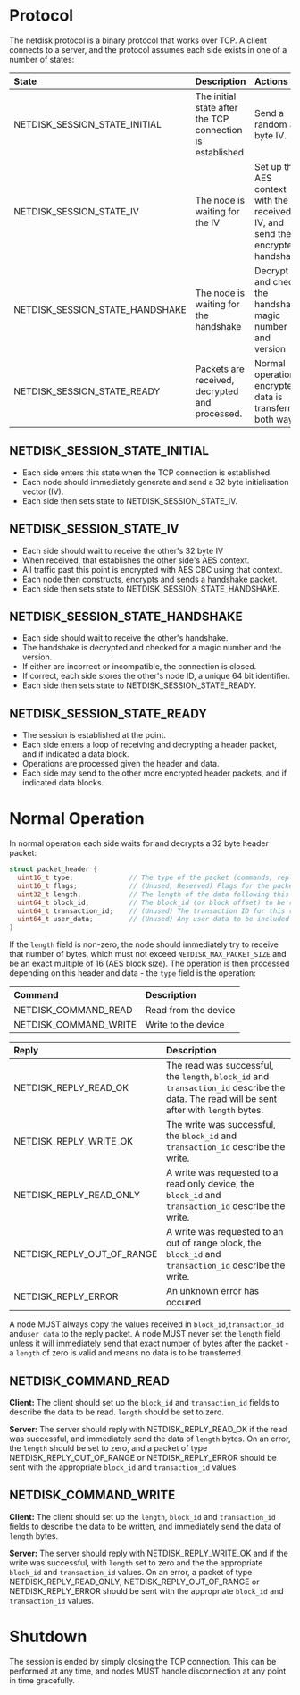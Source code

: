 # Protocol

The netdisk protocol is a binary protocol that works over TCP. A client connects to a server, and the protocol assumes each side exists in one of a number of states:

| State                            | Description                                                 | Actions                                                                       |
|:---------------------------------|:------------------------------------------------------------|:------------------------------------------------------------------------------|
| NETDISK_SESSION_STATE_INITIAL    | The initial state after the TCP connection is established   | Send a random 32 byte IV.                                                     |
| NETDISK_SESSION_STATE_IV         | The node is waiting for the IV                              | Set up the AES context with the received IV, and send the encrypted handshake |
| NETDISK_SESSION_STATE_HANDSHAKE  | The node is waiting for the handshake                       | Decrypt and check the handshake magic number and version                      |
| NETDISK_SESSION_STATE_READY      | Packets are received, decrypted and processed.              | Normal operation, encrypted data is transferred both ways                     |

## NETDISK_SESSION_STATE_INITIAL

* Each side enters this state when the TCP connection is established. 
* Each node should immediately generate and send a 32 byte initialisation vector (IV).
* Each side then sets state to NETDISK_SESSION_STATE_IV.

## NETDISK_SESSION_STATE_IV

* Each side should wait to receive the other's 32 byte IV
* When received, that establishes the other side's AES context.
* All traffic past this point is encrypted with AES CBC using that context.
* Each node then constructs, encrypts and sends a handshake packet.
* Each side then sets state to NETDISK_SESSION_STATE_HANDSHAKE.

## NETDISK_SESSION_STATE_HANDSHAKE

* Each side should wait to receive the other's handshake.
* The handshake is decrypted and checked for a magic number and the version.
* If either are incorrect or incompatible, the connection is closed.
* If correct, each side stores the other's node ID, a unique 64 bit identifier.
* Each side then sets state to NETDISK_SESSION_STATE_READY.

## NETDISK_SESSION_STATE_READY

* The session is established at the point.
* Each side enters a loop of receiving and decrypting a header packet, and if indicated a data block.
* Operations are processed given the header and data.
* Each side may send to the other more encrypted header packets, and if indicated data blocks.

# Normal Operation

In normal operation each side waits for and decrypts a 32 byte header packet:

```c
struct packet_header {
  uint16_t type;              // The type of the packet (commands, replies, etc)
  uint16_t flags;             // (Unused, Reserved) Flags for the packet
  uint32_t length;            // The length of the data following this packet
  uint64_t block_id;          // The block_id (or block offset) to be read or written
  uint64_t transaction_id;    // (Unused) The transaction ID for this read or write 
  uint64_t user_data;         // (Unused) Any user data to be included in the reply.
}
```

If the `length` field is non-zero, the node should immediately try to receive that number of bytes, which must not exceed `NETDISK_MAX_PACKET_SIZE` and be an exact multiple of 16 (AES block size).
The operation is then processed depending on this header and data - the `type` field is the operation:

| Command                          | Description                                                                                                                                |
|:---------------------------------|:-------------------------------------------------------------------------------------------------------------------------------------------|
| NETDISK_COMMAND_READ             | Read from the device                                                                                                                       |
| NETDISK_COMMAND_WRITE            | Write to the device                                                                                                                        |

| Reply                            | Description                                                                                                                                |
|:---------------------------------|:-------------------------------------------------------------------------------------------------------------------------------------------|
| NETDISK_REPLY_READ_OK            | The read was successful, the `length`, `block_id` and `transaction_id` describe the data. The read will be sent after with `length` bytes. |
| NETDISK_REPLY_WRITE_OK           | The write was successful, the `block_id` and `transaction_id` describe the write.                                                          |
| NETDISK_REPLY_READ_ONLY          | A write was requested to a read only device, the `block_id` and `transaction_id` describe the write.                                       |
| NETDISK_REPLY_OUT_OF_RANGE       | A write was requested to an out of range block, the `block_id` and `transaction_id` describe the write.                                    |
| NETDISK_REPLY_ERROR              | An unknown error has occured                                                                                                               |

A node MUST always copy the values received in `block_id`,`transaction_id` and`user_data` to the reply packet. A node MUST never set the `length` field unless it will immediately send that exact number of bytes after the packet - a `length` of zero is valid and means no data is to be transferred.

## NETDISK_COMMAND_READ

**Client:** The client should set up the `block_id` and `transaction_id` fields to describe the data to be read. `length` should be set to zero.

**Server:** The server should reply with NETDISK_REPLY_READ_OK if the read was successful, and immediately send the data of `length` bytes. On an error, the `length` should be set to zero, and a packet of type NETDISK_REPLY_OUT_OF_RANGE or NETDISK_REPLY_ERROR should be sent with the appropriate `block_id` and `transaction_id` values.

## NETDISK_COMMAND_WRITE

**Client:** The client should set up the `length`, `block_id` and `transaction_id` fields to describe the data to be written, and immediately send the data of `length` bytes.

**Server:** The server should reply with NETDISK_REPLY_WRITE_OK and if the write was successful, with `length` set to zero and the the appropriate `block_id` and `transaction_id` values. On an error, a packet of type NETDISK_REPLY_READ_ONLY, NETDISK_REPLY_OUT_OF_RANGE or NETDISK_REPLY_ERROR should be sent with the appropriate `block_id` and `transaction_id` values.

# Shutdown

The session is ended by simply closing the TCP connection. This can be performed at any time, and nodes MUST handle disconnection at any point in time gracefully.

